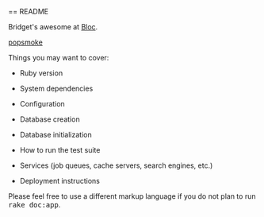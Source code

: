 == README

Bridget's awesome at [Bloc](http://bloc.io).

[popsmoke](https://git.heroku.com/popsmoke.git)

Things you may want to cover:

* Ruby version

* System dependencies

* Configuration

* Database creation

* Database initialization

* How to run the test suite

* Services (job queues, cache servers, search engines, etc.)

* Deployment instructions

Please feel free to use a different markup language if you do not plan to run
<tt>rake doc:app</tt>.
